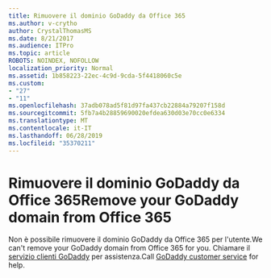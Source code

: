 ```yaml
---
title: Rimuovere il dominio GoDaddy da Office 365
ms.author: v-crytho
author: CrystalThomasMS
ms.date: 8/21/2017
ms.audience: ITPro
ms.topic: article
ROBOTS: NOINDEX, NOFOLLOW
localization_priority: Normal
ms.assetid: 1b858223-22ec-4c9d-9cda-5f4418060c5e
ms.custom:
- "27"
- "11"
ms.openlocfilehash: 37adb078ad5f81d97fa437cb22884a79207f158d
ms.sourcegitcommit: 5fb7a4b28859690020efdea630d03e70cc0e6334
ms.translationtype: MT
ms.contentlocale: it-IT
ms.lasthandoff: 06/28/2019
ms.locfileid: "35370211"
---
```

# <a name="remove-your-godaddy-domain-from-office-365"></a><span data-ttu-id="d4af2-102">Rimuovere il dominio GoDaddy da Office 365</span><span class="sxs-lookup"><span data-stu-id="d4af2-102">Remove your GoDaddy domain from Office 365</span></span>

<span data-ttu-id="d4af2-103">Non è possibile rimuovere il dominio GoDaddy da Office 365 per l'utente.</span><span class="sxs-lookup"><span data-stu-id="d4af2-103">We can't remove your GoDaddy domain from Office 365 for you.</span></span> <span data-ttu-id="d4af2-104">Chiamare il [servizio clienti GoDaddy](https://www.godaddy.com/contact-us.aspx.aspx) per assistenza.</span><span class="sxs-lookup"><span data-stu-id="d4af2-104">Call [GoDaddy customer service](https://www.godaddy.com/contact-us.aspx.aspx) for help.</span></span>
  